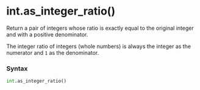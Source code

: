 # int.as_integer_ratio()

Return a pair of integers whose ratio is exactly equal to the original integer and with a positive denominator.

The integer ratio of integers (whole numbers) is always the integer as the numerator and `1` as the denominator.

### Syntax

```python
int.as_integer_ratio()
```
